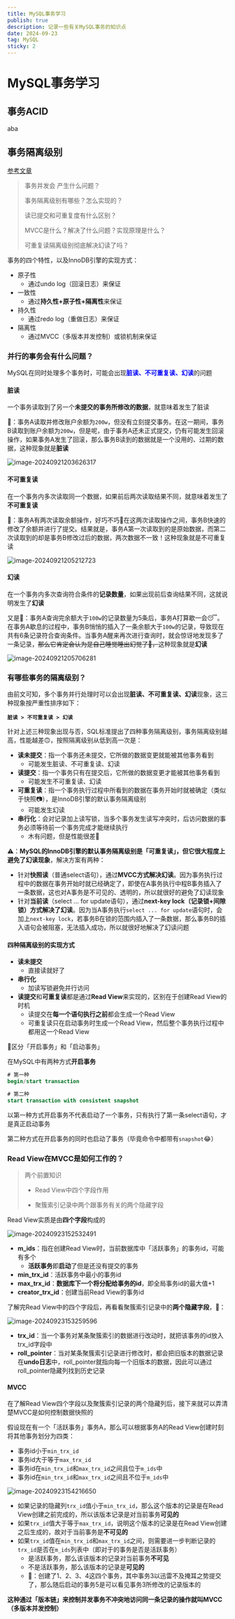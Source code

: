 ```yaml
---
title: MySQL事务学习
publish: true
description: 记录一些有关MySQL事务的知识点
date: 2024-09-23 
tag: MySQL
sticky: 2
---
```




# MySQL事务学习

## 事务ACID

aba

## 事务隔离级别

[参考文章](https://xiaolincoding.com/mysql/transaction/mvcc.html)

> 事务并发会 产生什么问题？
>
> 事务隔离级别有哪些？怎么实现的？
>
> 读已提交和可重复度有什么区别？
>
> MVCC是什么？解决了什么问题？实现原理是什么？
>
> 可重复读隔离级别彻底解决幻读了吗？

事务的四个特性，以及InnoDB引擎的实现方式：

- 原子性
  - 通过undo log（回滚日志）来保证
- 一致性
  - 通过**持久性+原子性+隔离性**来保证
- 持久性
  - 通过redo log（重做日志）来保证
- 隔离性
  - 通过MVCC（多版本并发控制）或锁机制来保证

### 并行的事务会有什么问题？

MySQL在同时处理多个事务时，可能会出现<font color="blue">**脏读、不可重复读、幻读**</font>的问题

#### 脏读

一个事务读取到了另一个**未提交的事务所修改的数据**，就意味着发生了脏读

🌰：事务A读取并修改账户余额为`200w`，但没有立刻提交事务。在这一期间，事务B读取到账户余额为`200w`，但是呢，由于事务A还未正式提交，仍有可能发生回滚操作，如果事务A发生了回滚，那么事务B读到的数据就是一个没用的、过期的数据，这种现象就是**脏读**

![image-20240921203626317](https://raw.githubusercontent.com/lyydsheep/pic/main/202409212036399.png)

#### 不可重复读

在一个事务内多次读取同一个数据，如果前后两次读取结果不同，就意味着发生了**不可重复读**

🌰：事务A有两次读取余额操作，好巧不巧🤪在这两次读取操作之间，事务B快速的修改了余额并进行了提交。结果就是，事务A第一次读取到的是原始数据，而第二次读取到的却是事务B修改过后的数据，两次数据不一致！这种现象就是不可重复读

![image-20240921205212723](https://raw.githubusercontent.com/lyydsheep/pic/main/202409212052763.png)

#### 幻读

在一个事务内多次查询符合条件的**记录数量**，如果出现前后查询结果不同，这就说明发生了**幻读**

又是🌰：事务A查询完余额大于`100w`的记录数量为5条后，事务A打算歇一会😴。在事务A歇息的过程中，事务B悄悄的插入了一条余额大于`100w`的记录，导致现在共有6条记录符合查询条件。当事务A醒来再次进行查询时，就会惊讶地发现多了一条记录，~~那么它肯定会认为是自己睡觉睡出幻觉了🤪，~~这种现象就是**幻读**

![image-20240921205706281](https://raw.githubusercontent.com/lyydsheep/pic/main/202409212057315.png)

### 有哪些事务的隔离级别？

由前文可知，多个事务并行处理时可以会出现**脏读、不可重复读、幻读**现象，这三种现象按严重性排序如下：

**`脏读 > 不可重复读 > 幻读`**

针对上述三种现象出现与否，SQL标准提出了四种事务隔离级别，事务隔离级别越高，性能越差🙃，按照隔离级别从低到高一次是：

- **读未提交**：指一个事务还未提交，它所做的数据变更就能被其他事务看到
  - 可能发生脏读、不可重复读、幻读
- **读提交**：指一个事务只有在提交后，它所做的数据变更才能被其他事务看到
  - 可能发生不可重复读、幻读
- **可重复读**：指一个事务执行过程中所看到的数据在事务开始时就被确定（类似于快照📷），是InnoDB引擎的默认事务隔离级别
  - 可能发生幻读
- **串行化**：会对记录加上读写锁，当多个事务发生读写冲突时，后访问数据的事务必须等待前一个事务完成才能继续执行
  - 木有问题，但是性能很差🤪

⚠️：**MySQL的InnoDB引擎的默认事务隔离级别是「可重复读」，但它很大程度上避免了幻读现象**，解决方案有两种：

- 针对**快照读**（普通select语句），通过**MVCC方式解决幻读**。因为事务执行过程中的数据在事务开始时就已经确定了，即使在A事务执行中程B事务插入了一条数据，这也对A事务是不可见的、透明的，所以就很好的避免了幻读现象
- 针对**当前读**（select ... for update语句），通过**next-key lock（记录锁+间隙锁）方式解决了幻读**。因为当A事务执行`select ... for update`语句时，会加上`next-key lock`，若事务B在锁的范围内插入了一条数据，那么事务B的插入语句会被阻塞，无法插入成功，所以就很好地解决了幻读问题

#### 四种隔离级别的实现方式

- **读未提交**
  - 直接读就好了
- **串行化**
  - 加读写锁避免并行访问
- **读提交**和**可重复读**都是通过**Read View**来实现的，区别在于创建Read View的时机
  - 读提交在**每一个语句执行之前**都会生成一个Read View
  - 可重复读只在启动事务时生成一个Read View，然后整个事务执行过程中都用这一个Read View

🌟区分「开启事务」和「启动事务」

在MySQL中有两种方式**开启事务**

```sql
# 第一种
begin/start transaction

# 第二种
start transaction with consistent snapshot
```

以第一种方式开启事务不代表启动了一个事务，只有执行了第一条select语句，才是真正启动事务

第二种方式在开启事务的同时也启动了事务（毕竟命令中都带有`snapshot`😂）

### Read View在MVCC是如何工作的？

> 两个前置知识
>
> - Read View中四个字段作用
>
> - 聚簇索引记录中两个跟事务有关的两个隐藏字段

Read View实质是由**四个字段**构成的

![image-20240923152532491](https://raw.githubusercontent.com/lyydsheep/pic/main/202409231525562.png)

- **m_ids**：指在创建Read View时，当前数据库中「活跃事务」的事务id，可能有多个
  - **活跃事务**即**启动**了但是还没有提交的事务
- **min_trx_id**：活跃事务中最小的事务id
- **max_trx_id**：**数据库下一个将分配给事务的id**，即全局事务id的最大值+1
- **creator_trx_id**：创建当前Read View的事务id

了解完Read View中的四个字段后，再看看聚簇索引记录中的**两个隐藏字段**，🌰：

![image-20240923153259596](https://raw.githubusercontent.com/lyydsheep/pic/main/202409231532645.png)

- **trx_id**：当一个事务对某条聚簇索引的数据进行改动时，就把该事务的id放入trx_id字段中
- **roll_pointer**：当对某条聚簇索引记录进行修改时，都会把旧版本的数据记录在**undo日志**中，roll_pointer就指向每一个旧版本的数据，因此可以通过roll_pointer隐藏列找到历史记录

#### MVCC

在了解Read View四个字段以及聚簇索引记录的两个隐藏列后，接下来就可以弄清楚MVCC是如何控制数据快照的

假设现在有一个「活跃事务」事务A，那么可以根据事务A的Read View创建时刻将其他事务划分为四类：

- 事务id小于`min_trx_id`
- 事务id大于等于`max_trx_id`
- 事务id在`min_trx_id`和`max_trx_id`之间且位于`m_ids`中
- 事务id在`min_trx_id`和`max_trx_id`之间且不位于`m_ids`中

![image-20240923154216650](https://raw.githubusercontent.com/lyydsheep/pic/main/202409231542692.png)

- 如果记录的隐藏列`trx_id`值小于`min_trx_id`，那么这个版本的记录是在Read View创建之前完成的，所以该版本记录是对当前事务**可见的**
- 如果`trx_id`值大于等于`max_trx_id`，说明这个版本的记录是在Read View创建之后生成的，故对于当前事务是**不可见的**
- 如果`trx_id`值在`min_trx_id`和`max_trx_id`之间，则需要进一步判断记录的`trx_id`是否在`m_ids`列表中（即对于的事务是否是活跃事务）
  - 是活跃事务，那么该该版本的记录对当前事务**不可见**
  - 不是活跃事务，那么该版本的记录是**可见的**
  - 🌰：创建了1、2、3、4这四个事务，其中事务3以迅雷不及掩耳之势提交了，那么随后启动的事务5是可以看见事务3所修改的记录版本的

**这种通过「版本链」来控制并发事务不冲突地访问同一条记录的操作就叫MVCC（多版本并发控制）**

